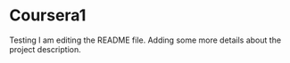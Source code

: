 # Coursera1
Testing
I am editing the README file. Adding some more details about the project description.
